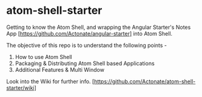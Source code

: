 atom-shell-starter
==================

Getting to know the Atom Shell, and wrapping the Angular Starter's Notes App [https://github.com/Actonate/angular-starter] into Atom Shell.

The objective of this repo is to understand the following points -

1. How to use Atom Shell
2. Packaging & Distributing Atom Shell based Applications
3. Additional Features & Multi Window

Look into the Wiki for further info. [https://github.com/Actonate/atom-shell-starter/wiki]
